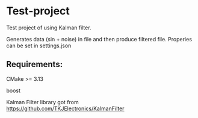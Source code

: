# Test-project

Test project of using Kalman filter.

Generates data (sin + noise) in file and then produce filtered file.
Properies can be set in settings.json

## Requirements:
CMake >= 3.13

boost

Kalman Filter library got from
https://github.com/TKJElectronics/KalmanFilter
